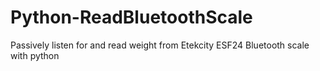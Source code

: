 # Python-ReadBluetoothScale
Passively listen for and read weight from Etekcity ESF24 Bluetooth scale with python
